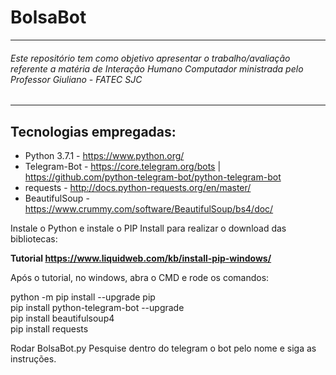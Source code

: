 # BolsaBot
----
###### Este repositório tem como objetivo apresentar o trabalho/avaliação referente a matéria de Interação Humano Computador ministrada pelo Professor Giuliano - FATEC SJC
----

## Tecnologias empregadas:
- Python 3.7.1 - <https://www.python.org/>
- Telegram-Bot - <https://core.telegram.org/bots> | <https://github.com/python-telegram-bot/python-telegram-bot>
- requests - <http://docs.python-requests.org/en/master/>
- BeautifulSoup - <https://www.crummy.com/software/BeautifulSoup/bs4/doc/>

Instale o Python e instale o PIP Install para realizar o download das bibliotecas:

<strong>Tutorial <https://www.liquidweb.com/kb/install-pip-windows/></strong>

Após o tutorial, no windows, abra o CMD e rode os comandos:
<div>
  python -m pip install --upgrade pip<br>
  pip install python-telegram-bot --upgrade<br>
  pip install beautifulsoup4<br>
  pip install requests<br>
</div>

Rodar BolsaBot.py
Pesquise dentro do telegram o bot pelo nome e siga as instruções.
  

